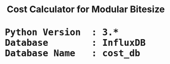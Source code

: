<h1 align="center">Cost Calculator for Modular Bitesize<h1>

<pre>
Python Version  : 3.*
Database        : InfluxDB
Database Name   : cost_db
</pre>
